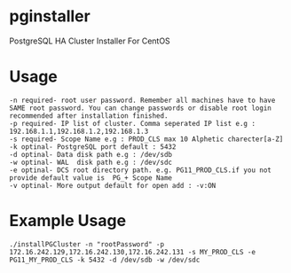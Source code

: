 # pginstaller
PostgreSQL HA Cluster Installer For CentOS

# Usage
    -n required- root user password. Remember all machines have to have SAME root password. You can change passwords or disable root login recommended after installation finished.
    -p required- IP list of cluster. Comma seperated IP list e.g : 192.168.1.1,192.168.1.2,192.168.1.3
    -s required- Scope Name e.g : PROD_CLS max 10 Alphetic charecter[a-Z]
    -k optinal- PostgreSQL port default : 5432
    -d optinal- Data disk path e.g : /dev/sdb
    -w optinal- WAL  disk path e.g : /dev/sdc
    -e optinal- DCS root directory path. e.g. PG11_PROD_CLS.if you not provide default value is  PG_+ Scope Name
    -v optinal- More output default for open add : -v:ON

# Example Usage
    ./installPGCluster -n "rootPassword" -p 172.16.242.129,172.16.242.130,172.16.242.131 -s MY_PROD_CLS -e PG11_MY_PROD_CLS -k 5432 -d /dev/sdb -w /dev/sdc